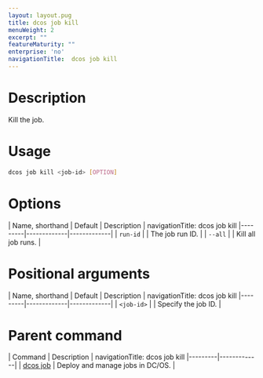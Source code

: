 ```yaml
---
layout: layout.pug
title: dcos job kill
menuWeight: 2
excerpt: ""
featureMaturity: ""
enterprise: 'no'
navigationTitle:  dcos job kill
---
```


<!-- This source repo for this topic is https://github.com/dcos/dcos-docs -->

    
# Description
Kill the job.

# Usage

```bash
dcos job kill <job-id> [OPTION]
```

# Options

| Name, shorthand | Default | Description |
navigationTitle:  dcos job kill
|---------|-------------|-------------|
| `run-id`   |             |  The job run ID. |
| `--all`   |             |  Kill all job runs. |

# Positional arguments

| Name, shorthand | Default | Description |
navigationTitle:  dcos job kill
|---------|-------------|-------------|
| `<job-id>`   |             |  Specify the job ID. |

# Parent command

| Command | Description |
navigationTitle:  dcos job kill
|---------|-------------|
| [dcos job](/1.10/cli/command-reference/dcos-job/) |  Deploy and manage jobs in DC/OS. |

<!-- # Examples -->

